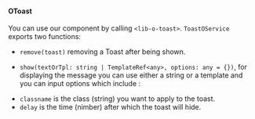 #### OToast
You can use our component by calling `<lib-o-toast>`.
`ToastOService` exports two functions:
* `remove(toast)` removing a Toast after being shown.

* `show(textOrTpl: string | TemplateRef<any>, options: any = {})`, for displaying the message you can use either a string or a template and you can input options which include :
- `classname` is the class (string) you want to apply to the toast.
- `delay` is the time (nimber) after which the toast will hide.
